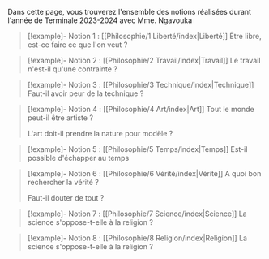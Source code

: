 Dans cette page, vous trouverez l'ensemble des notions réalisées durant l'année de Terminale 2023-2024 avec Mme. Ngavouka


> [!example]- Notion 1 : [[Philosophie/1 Liberté/index|Liberté]]
 > Être libre, est-ce faire ce que l'on veut ? 

> [!example]- Notion 2 : [[Philosophie/2 Travail/index|Travail]]
 > Le travail n'est-il qu'une contrainte ? 

> [!example]- Notion 3 : [[Philosophie/3 Technique/index|Technique]]
 > Faut-il avoir peur de la technique ? 

> [!example]- Notion 4 : [[Philosophie/4 Art/index|Art]]
 > Tout le monde peut-il être artiste ?
 > 
 > L'art doit-il prendre la nature pour modèle ? 

> [!example]- Notion 5 : [[Philosophie/5 Temps/index|Temps]]
 > Est-il possible d'échapper au temps 

> [!example]- Notion 6 : [[Philosophie/6 Vérité/index|Vérité]]
 > A quoi bon rechercher la vérité ? 
 > 
 > Faut-il douter de tout ? 
 
> [!example]- Notion 7 : [[Philosophie/7 Science/index|Science]]
 > La science s'oppose-t-elle à la religion ? 

> [!example]- Notion 8 : [[Philosophie/8 Religion/index|Religion]]
 > La science s'oppose-t-elle à la religion ? 
